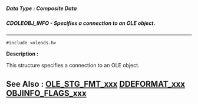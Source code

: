##### Data Type : Composite Data
##### CDOLEOBJ_INFO - Specifies a connection to an OLE object.
---
```
#include <oleods.h>
```
**Description :**

This structure specifies a connection to an OLE object.

**See Also :**
[OLE_STG_FMT_xxx](/reference/Symb/OLE_STG_FMT_xxx)
[DDEFORMAT_xxx](/reference/Symb/DDEFORMAT_xxx)
[OBJINFO_FLAGS_xxx](/reference/Symb/OBJINFO_FLAGS_xxx)
---
